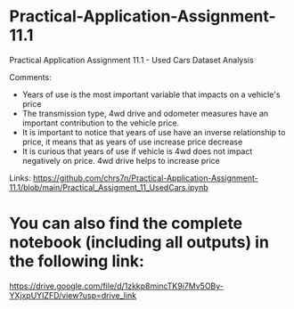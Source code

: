 # Practical-Application-Assignment-11.1
Practical Application Assignment 11.1 - Used Cars Dataset Analysis

Comments:
- Years of use is the most important variable that impacts on a vehicle's price
- The transmission type, 4wd drive and odometer measures have an important contribution to the vehicle price.
- It is important to notice that years of use have an inverse relationship to price, it means that as years of use increase price decrease
- It is curious that years of use if vehicle is 4wd does not impact negatively on price. 4wd drive helps to increase price

Links:
https://github.com/chrs7n/Practical-Application-Assignment-11.1/blob/main/Practical_Assigment_11_UsedCars.ipynb

# You can also find the complete notebook (including all outputs) in the following link:
https://drive.google.com/file/d/1zkkp8mincTK9i7Mv5OBy-YXjxpUYIZFD/view?usp=drive_link
